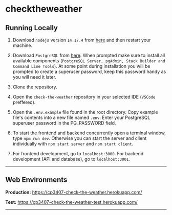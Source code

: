 # checktheweather

## Running Locally

1. Download `nodejs` version `14.17.4` from [here](https://nodejs.org/en/download/) and then restart your machine.

2. Download `PostgreSQL` from [here](https://www.postgresql.org/download/). When prompted make sure to install all available components (`PostgreSQL Server, pgAdmin, Stack Builder and Command Line Tools`). At some point during installation you will be prompted to create a superuser password, keep this password handy as you will need it later.

3. Clone the repository.

4. Open the `check-the-weather` repository in your selected IDE (`VSCode` preffered).

5. Open the `.env.example` file found in the root directory. Copy example file's contents into a new file named `.env`. Enter your PostgreSQL superuser password in the PG_PASSWORD field.

6. To start the frontend and backend concurrently open a terminal window, type `npm run dev`. Otherwise you can start the server and client individually with `npm start server` and `npm start client`.

7. For frontend development, go to `localhost:3000`. For backend development (API and database), go to `localhost:3001`.

---

## Web Environments

**Production:** https://cp3407-check-the-weather.herokuapp.com/ 

**Test:** https://cp3407-check-the-weather-test.herokuapp.com/

---